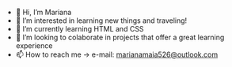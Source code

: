- 👋 Hi, I’m Mariana
- 👀 I’m interested in learning new things and traveling!
- 🌱 I’m currently learning HTML and CSS
- 💞️ I’m looking to colaborate in projects that offer a great learning experience
- 📫 How to reach me -> e-mail: marianamaia526@outlook.com

<!---
maia526/maia526 is a ✨ special ✨ repository because its `README.md` (this file) appears on your GitHub profile.
You can click the Preview link to take a look at your changes.
--->
